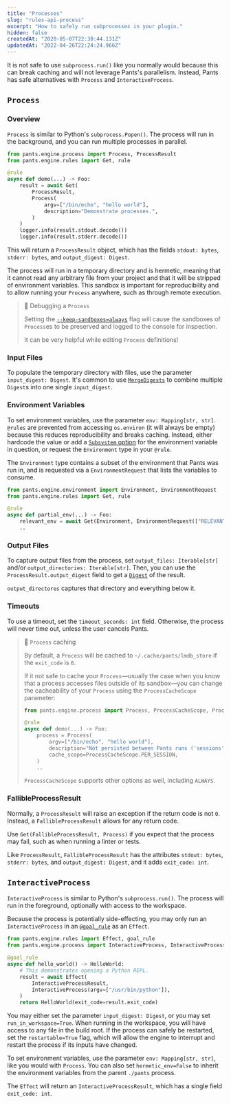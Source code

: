 ```yaml
---
title: "Processes"
slug: "rules-api-process"
excerpt: "How to safely run subprocesses in your plugin."
hidden: false
createdAt: "2020-05-07T22:38:44.131Z"
updatedAt: "2022-04-26T22:24:24.966Z"
---
```

It is not safe to use `subprocess.run()` like you normally would because this can break caching and will not leverage Pants's parallelism. Instead, Pants has safe alternatives with `Process` and `InteractiveProcess`.

`Process`
---------

### Overview

`Process` is similar to Python's `subprocess.Popen()`. The process will run in the background, and you can run multiple processes in parallel.

```python
from pants.engine.process import Process, ProcessResult
from pants.engine.rules import Get, rule

@rule
async def demo(...) -> Foo:
    result = await Get(
        ProcessResult,
        Process(
            argv=["/bin/echo", "hello world"],
            description="Demonstrate processes.",
        )
    )
    logger.info(result.stdout.decode())
    logger.info(result.stderr.decode())
```

This will return a `ProcessResult` object, which has the fields `stdout: bytes`, `stderr: bytes`, and `output_digest: Digest`. 

The process will run in a temporary directory and is hermetic, meaning that it cannot read any arbitrary file from your project and that it will be stripped of environment variables. This sandbox is important for reproducibility and to allow running your `Process` anywhere, such as through remote execution.

> 📘 Debugging a `Process`
> 
> Setting the [`--keep-sandboxes=always`](docs:rules-api-tips#debugging-look-inside-the-chroot) flag will cause the sandboxes of `Process`es to be preserved and logged to the console for inspection.
> 
> It can be very helpful while editing `Process` definitions!

### Input Files

To populate the temporary directory with files, use the parameter `input_digest: Digest`. It's common to use [`MergeDigests`](docs:rules-api-file-system) to combine multiple `Digest`s into one single `input_digest`.

### Environment Variables

To set environment variables, use the parameter `env: Mapping[str, str]`. `@rules` are prevented from accessing `os.environ` (it will always be empty) because this reduces reproducibility and breaks caching. Instead, either hardcode the value or add a [`Subsystem` option](doc:rules-api-subsystems) for the environment variable in question, or request the `Environment` type in your `@rule`.

The `Environment` type contains a subset of the environment that Pants was run in, and is requested via a `EnvironmentRequest` that lists the variables to consume.

```python
from pants.engine.environment import Environment, EnvironmentRequest
from pants.engine.rules import Get, rule

@rule
async def partial_env(...) -> Foo:
    relevant_env = await Get(Environment, EnvironmentRequest(["RELEVANT_VAR", "PATH"]))
    ..
```

### Output Files

To capture output files from the process, set `output_files: Iterable[str]` and/or `output_directories: Iterable[str]`. Then, you can use the `ProcessResult.output_digest` field to get a [`Digest`](docs:rules-api-file-system) of the result.

`output_directores` captures that directory and everything below it.

### Timeouts

To use a timeout, set the `timeout_seconds: int` field. Otherwise, the process will never time out, unless the user cancels Pants.

> 📘 `Process` caching
> 
> By default, a `Process` will be cached to `~/.cache/pants/lmdb_store` if the `exit_code` is `0`.
> 
> If it not safe to cache your `Process`—usually the case when you know that a process accesses files outside of its sandbox—you can change the cacheability of your `Process` using the `ProcessCacheScope` parameter:
> 
> ```python
> from pants.engine.process import Process, ProcessCacheScope, ProcessResult
> 
> @rule
> async def demo(...) -> Foo:
>     process = Process(
>         argv=["/bin/echo", "hello world"],
>         description="Not persisted between Pants runs ('sessions').",
>         cache_scope=ProcessCacheScope.PER_SESSION,
>     )
>     ..
> ```
> 
> `ProcessCacheScope` supports other options as well, including `ALWAYS`.

### FallibleProcessResult

Normally, a `ProcessResult` will raise an exception if the return code is not `0`. Instead, a `FallibleProcessResult` allows for any return code.

Use `Get(FallibleProcessResult, Process)` if you expect that the process may fail, such as when running a linter or tests.

Like `ProcessResult`, `FallibleProcessResult` has the attributes `stdout: bytes`, `stderr: bytes`, and `output_digest: Digest`, and it adds `exit_code: int`.

`InteractiveProcess`
--------------------

`InteractiveProcess` is similar to Python's `subprocess.run()`. The process will run in the foreground, optionally with access to the workspace.

Because the process is potentially side-effecting, you may only run an `InteractiveProcess` in an [`@goal_rule`](doc:rules-api-goal-rules) as an `Effect`.

```python
from pants.engine.rules import Effect, goal_rule
from pants.engine.process import InteractiveProcess, InteractiveProcessResult

@goal_rule
async def hello_world() -> HelloWorld:
    # This demonstrates opening a Python REPL.
    result = await Effect(
        InteractiveProcessResult,
        InteractiveProcess(argv=["/usr/bin/python"]),
    )
    return HelloWorld(exit_code=result.exit_code)
```

You may either set the parameter `input_digest: Digest`, or you may set `run_in_workspace=True`. When running in the workspace, you will have access to any file in the build root. If the process can safely be restarted, set the `restartable=True` flag, which will allow the engine to interrupt and restart the process if its inputs have changed.

To set environment variables, use the parameter `env: Mapping[str, str]`, like you would with `Process`. You can also set `hermetic_env=False` to inherit the environment variables from the parent `./pants` process.

The `Effect` will return an `InteractiveProcessResult`, which has a single field `exit_code: int`.

